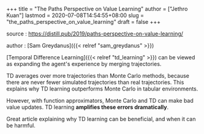 +++
title = "The Paths Perspective on Value Learning"
author = ["Jethro Kuan"]
lastmod = 2020-07-08T14:54:55+08:00
slug = "the_paths_perspective_on_value_learning"
draft = false
+++

source
: <https://distill.pub/2019/paths-perspective-on-value-learning/>

author
: [Sam Greydanus]({{< relref "sam_greydanus" >}})

[Temporal Difference Learning]({{< relref "td_learning" >}}) can be viewed as expanding the agent's experience
by merging trajectories.

TD averages over more trajectories than Monte Carlo methods, because there are
never fewer simulated trajectories than real trajectories. This explains why TD
learning outperforms Monte Carlo in tabular environments.

However, with function approximators, Monte Carlo and TD can make bad value
updates. TD learning **amplifies these errors dramatically**.

Great article explaining why TD learning can be beneficial, and when it can be
harmful.
